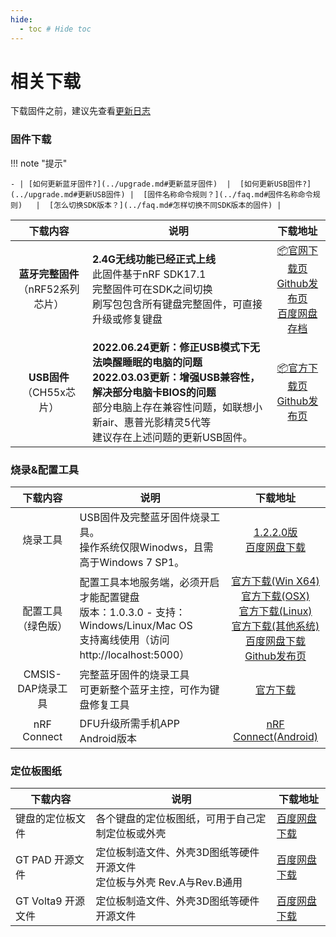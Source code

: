 ```yaml
---
hide:
  - toc # Hide toc
---
```


相关下载
==========

下载固件之前，建议先查看[更新日志](../changelog.md)

### 固件下载

!!! note "提示"

    - | [如何更新蓝牙固件?](../upgrade.md#更新蓝牙固件)  |  [如何更新USB固件?](../upgrade.md#更新USB固件) |  [固件名称命令规则？](../faq.md#固件名称命令规则)   |  [怎么切换SDK版本？](../faq.md#怎样切换不同SDK版本的固件) |

| 下载内容   | 说明  | 下载地址 |
| :------------:|  ------------| :------------: |
| <b> 蓝牙完整固件</b> <br>（nRF52系列芯片）|  <b>2.4G无线功能已经正式上线</b> <br>此固件基于nRF SDK17.1 <br> 完整固件可在SDK之间切换 <br> 刷写包包含所有键盘完整固件，可直接升级或修复键盘 | <a href="https://glab.online/down/Glab3.1/" class="button">📦官网下载页</a> <br> <a href="https://github.com/genokolar/nrf52-keyboard/releases" class="button">Github发布页</a><br><a href="https://eyun.baidu.com/s/3jKqTC7k" class="button">百度网盘存档</a>|
| <b>USB固件</b><br>（CH55x芯片） | <b>2022.06.24更新：修正USB模式下无法唤醒睡眠的电脑的问题 </b> <br><b>2022.03.03更新：增强USB兼容性，解决部分电脑卡BIOS的问题 </b> <br> 部分电脑上存在兼容性问题，如联想小新air、惠普光影精灵5代等 <br> 建议存在上述问题的更新USB固件。 |<a href="https://glab.online/down/ch554" class="button">📦官方下载页</a> <br> <a href="https://github.com/genokolar/nrf52-keyboard/releases/" class="button">Github发布页</a>|


###  烧录&配置工具

| 下载内容   | 说明  | 下载地址 |
| :------------:|  ------------| :------------: |
| 烧录工具 | USB固件及完整蓝牙固件烧录工具。<br>操作系统仅限Winodws，且需高于Windows 7 SP1。 | <a href="https://glab.online/down/wch_nrf_burner_setup_1.2.2.0.exe" class="button">1.2.2.0版</a><br><a href="https://eyun.baidu.com/s/3c2Tjcsg" class="button">百度网盘下载</a> |
| 配置工具（绿色版） | 配置工具本地服务端，必须开启才能配置键盘<br>版本：1.0.3.0 - 支持：Windows/Linux/Mac OS<br>支持离线使用（访问http://localhost:5000） | <a href="https://glab.online/down/lkb-configurator/lkb-configurator-win-x64-2021-11-13_1.0.3.0-0-g86cdcae.tar.gz" class="button">官方下载(Win X64)</a><br><a href="https://glab.online/down/lkb-configurator/lkb-configurator-osx-x64-2021-11-13_1.0.3.0-0-g86cdcae.tar.gz" class="button">官方下载(OSX)</a><br> <a href="https://glab.online/down/lkb-configurator/lkb-configurator-linux-x64-2021-11-13_1.0.3.0-0-g86cdcae.tar.gz" class="button">官方下载(Linux)</a><br><a href="https://glab.online/down/lkb-configurator/lkb-configurator-universal-2021-11-13_1.0.3.0-0-g86cdcae.tar.gz" class="button">官方下载(其他系统)</a><br><a href="https://eyun.baidu.com/s/3c3X2Zmw" class="button">百度网盘下载</a><br><a href="https://github.com/genokolar/lkb-configurator-keyboards/releases" class="button">Github发布页</a> |
| CMSIS-DAP烧录工具 | 完整蓝牙固件的烧录工具<br> 可更新整个蓝牙主控，可作为键盘修复工具| <a href="https://glab.online/down/Glab3.0/" class="button" title="可直接刷写固件的刷写包">官方下载</a> |
| nRF Connect | DFU升级所需手机APP<br>Android版本 |<a href="https://glab.online/down/nRF.Connect.apk" class="button">nRF Connect(Android)</a>|

### 定位板图纸

| 下载内容   | 说明  | 下载地址 |
| ------------|  ------------| ------------ |
| 键盘的定位板文件 | 各个键盘的定位板图纸，可用于自己定制定位板或外壳 |<a href="https://eyun.baidu.com/s/3kWhhSeb" class="button">百度网盘下载</a>|
| GT PAD 开源文件 | 定位板制造文件、外壳3D图纸等硬件开源文件 <br> 定位板与外壳 Rev.A与Rev.B通用|<a href="https://eyun.baidu.com/s/3brmyk0n" class="button">百度网盘下载</a>|
| GT Volta9 开源文件 | 定位板制造文件、外壳3D图纸等硬件开源文件 | <a href="https://eyun.baidu.com/s/3bqA4ywZ" class="button">百度网盘下载</a>|


